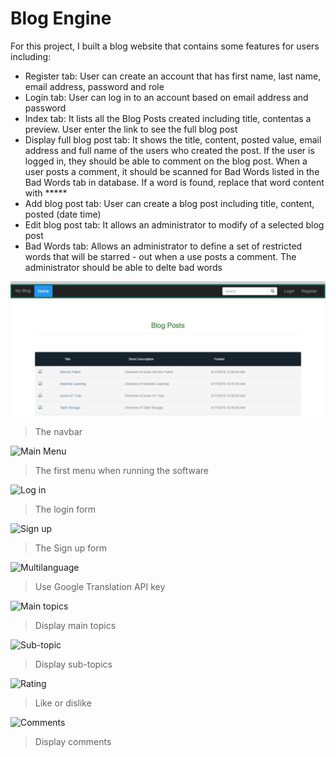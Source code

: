 # Blog Engine
For this project, I built a blog website that contains some features for users including:
* Register tab: User can create an account that has first name, last name, email address, password and role
* Login tab: User can log in to an account based on email address and password
* Index tab: It lists all the Blog Posts created including title, contentas a preview. User enter the link to see the full blog post
* Display full blog post tab: It shows the title, content, posted value, email address and full name of the users who created the post. If the user is logged in, they should be able to comment on the blog post. When a user posts a comment, it should be scanned for Bad Words listed in the Bad Words tab in database. If a word is found, replace that word content with *****
* Add blog post tab: User can create a blog post including title, content, posted (date time)
* Edit blog post tab: It allows an administrator to modify of a selected blog post
* Bad Words tab: Allows an administrator to define a set of restricted words that will be starred - out when a use posts a comment. The administrator should be able to delte bad words

![Navbar](https://raw.githubusercontent.com/mai00015/Blog-Engine/master/src/Assignment2/wwwroot/image/1.JPG)  
>The navbar

![Main Menu](https://raw.githubusercontent.com/mai00015/acHangout/master/acHangout/database/2.png)  
>The first menu when running the software 

![Log in](https://raw.githubusercontent.com/mai00015/acHangout/master/acHangout/database/3.png)  
>The login form

![Sign up](https://raw.githubusercontent.com/mai00015/acHangout/master/acHangout/database/5.png)  
>The Sign up form

![Multilanguage](https://raw.githubusercontent.com/mai00015/acHangout/master/acHangout/database/4.png)  
>Use Google Translation API key

![Main topics](https://raw.githubusercontent.com/mai00015/acHangout/master/acHangout/database/6.png)  
>Display main topics

![Sub-topic](https://raw.githubusercontent.com/mai00015/acHangout/master/acHangout/database/7.png)  
>Display sub-topics

![Rating](https://raw.githubusercontent.com/mai00015/acHangout/master/acHangout/database/8.png)  
>Like or dislike

![Comments](https://raw.githubusercontent.com/mai00015/acHangout/master/acHangout/database/9.png)  
>Display comments
